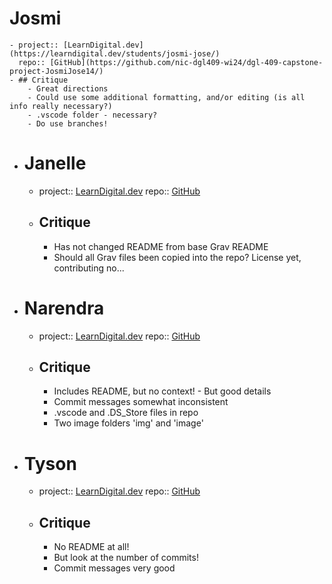 # Josmi
	- project:: [LearnDigital.dev](https://learndigital.dev/students/josmi-jose/)
	  repo:: [GitHub](https://github.com/nic-dgl409-wi24/dgl-409-capstone-project-JosmiJose14/)
	- ## Critique
		- Great directions
		- Could use some additional formatting, and/or editing (is all info really necessary?)
		- .vscode folder - necessary?
		- Do use branches!
- # Janelle
	- project:: [LearnDigital.dev](https://learndigital.dev/students/janelle-chandass/)
	  repo:: [GitHub](https://github.com/Jan-elle-Chan/409Capstone)
	- ## Critique
		- Has not changed README from base Grav README
		- Should all Grav files been copied into the repo? License yet, contributing no...
- # Narendra
	- project:: [LearnDigital.dev](https://learndigital.dev/students/narendra-chowdary-nidamaneni/)
	  repo:: [GitHub](https://github.com/nic-dgl409-wi24/dgl-409-capstone-project-narendrachn)
	- ## Critique
		- Includes README, but no context! - But good details
		- Commit messages somewhat inconsistent
		- .vscode and .DS_Store files in repo
		- Two image folders 'img' and 'image'
- # Tyson
	- project:: [LearnDigital.dev](https://learndigital.dev/students/tyson-foster/)
	  repo:: [GitHub](https://github.com/YoukaiDragon/dgl-409-space-shooter-game)
	- ## Critique
		- No README at all!
		- But look at the number of commits!
		- Commit messages very good